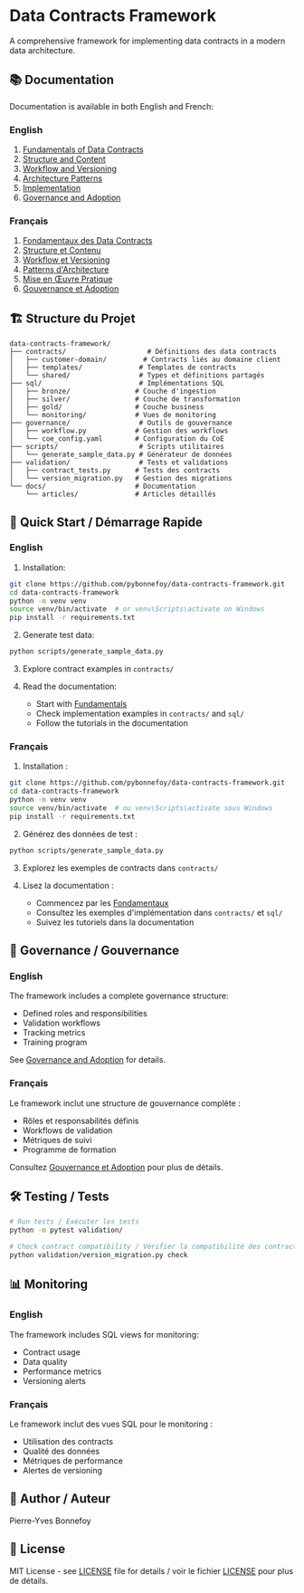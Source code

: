 # Data Contracts Framework

A comprehensive framework for implementing data contracts in a modern data architecture.

## 📚 Documentation

Documentation is available in both English and French:

### English
1. [Fundamentals of Data Contracts](docs/en/articles/01-fundamentals.md)
2. [Structure and Content](docs/en/articles/02-structure-and-content.md)
3. [Workflow and Versioning](docs/en/articles/03-workflow-and-versioning.md)
4. [Architecture Patterns](docs/en/articles/04-architecture-patterns.md)
5. [Implementation](docs/en/articles/05-implementation.md)
6. [Governance and Adoption](docs/en/articles/06-governance-and-adoption.md)

### Français
1. [Fondamentaux des Data Contracts](docs/fr/articles/01-fondamentaux.md)
2. [Structure et Contenu](docs/fr/articles/02-structure-et-contenu.md)
3. [Workflow et Versioning](docs/fr/articles/03-workflow-et-versioning.md)
4. [Patterns d'Architecture](docs/fr/articles/04-patterns-architecture.md)
5. [Mise en Œuvre Pratique](docs/fr/articles/05-mise-en-oeuvre.md)
6. [Gouvernance et Adoption](docs/fr/articles/06-gouvernance-et-adoption.md)

## 🏗️ Structure du Projet

```
data-contracts-framework/
├── contracts/                    # Définitions des data contracts
│   ├── customer-domain/         # Contracts liés au domaine client
│   ├── templates/              # Templates de contracts
│   └── shared/                 # Types et définitions partagés
├── sql/                        # Implémentations SQL
│   ├── bronze/                # Couche d'ingestion
│   ├── silver/                # Couche de transformation
│   ├── gold/                  # Couche business
│   └── monitoring/            # Vues de monitoring
├── governance/                 # Outils de gouvernance
│   ├── workflow.py            # Gestion des workflows
│   └── coe_config.yaml        # Configuration du CoE
├── scripts/                    # Scripts utilitaires
│   └── generate_sample_data.py # Générateur de données
├── validation/                 # Tests et validations
│   ├── contract_tests.py      # Tests des contracts
│   └── version_migration.py   # Gestion des migrations
└── docs/                      # Documentation
    └── articles/              # Articles détaillés
```

## 🚀 Quick Start / Démarrage Rapide

### English

1. Installation:
```bash
git clone https://github.com/pybonnefoy/data-contracts-framework.git
cd data-contracts-framework
python -m venv venv
source venv/bin/activate  # or venv\Scripts\activate on Windows
pip install -r requirements.txt
```

2. Generate test data:
```bash
python scripts/generate_sample_data.py
```

3. Explore contract examples in `contracts/`

4. Read the documentation:
   - Start with [Fundamentals](docs/en/articles/01-fundamentals.md)
   - Check implementation examples in `contracts/` and `sql/`
   - Follow the tutorials in the documentation

### Français

1. Installation :
```bash
git clone https://github.com/pybonnefoy/data-contracts-framework.git
cd data-contracts-framework
python -m venv venv
source venv/bin/activate  # ou venv\Scripts\activate sous Windows
pip install -r requirements.txt
```

2. Générez des données de test :
```bash
python scripts/generate_sample_data.py
```

3. Explorez les exemples de contracts dans `contracts/`

4. Lisez la documentation :
   - Commencez par les [Fondamentaux](docs/fr/articles/01-fondamentaux.md)
   - Consultez les exemples d'implémentation dans `contracts/` et `sql/`
   - Suivez les tutoriels dans la documentation

## 👥 Governance / Gouvernance

### English
The framework includes a complete governance structure:

- Defined roles and responsibilities
- Validation workflows
- Tracking metrics
- Training program

See [Governance and Adoption](docs/en/articles/06-governance-and-adoption.md) for details.

### Français
Le framework inclut une structure de gouvernance complète :

- Rôles et responsabilités définis
- Workflows de validation
- Métriques de suivi
- Programme de formation

Consultez [Gouvernance et Adoption](docs/fr/articles/06-gouvernance-et-adoption.md) pour plus de détails.

## 🛠️ Testing / Tests

```bash
# Run tests / Exécuter les tests
python -m pytest validation/

# Check contract compatibility / Vérifier la compatibilité des contracts
python validation/version_migration.py check
```

## 📊 Monitoring

### English
The framework includes SQL views for monitoring:
- Contract usage
- Data quality
- Performance metrics
- Versioning alerts

### Français
Le framework inclut des vues SQL pour le monitoring :
- Utilisation des contracts
- Qualité des données
- Métriques de performance
- Alertes de versioning

## 👤 Author / Auteur

Pierre-Yves Bonnefoy

## 📝 License

MIT License - see [LICENSE](LICENSE) file for details / voir le fichier [LICENSE](LICENSE) pour plus de détails. 